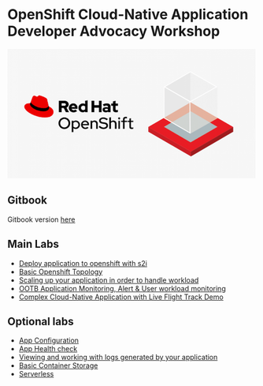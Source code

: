# OpenShift Cloud-Native Application Developer Advocacy Workshop

![](images/workshop.png)

## Gitbook

Gitbook version [here](https://rhthsa.github.io/openshift-workshop/)

## Main Labs
- [Deploy application to openshift with s2i](deploywiths2i.md)
- [Basic Openshift Topology](openshifttopology.md)
- [Scaling up your application in order to handle workload](scale.md)
- [OOTB Application Monitoring, Alert & User workload monitoring](monitor.md)
- [Complex Cloud-Native Application with Live Flight Track Demo](liveflight.md)

## Optional labs
- [App Configuration](evconfigsecret.md)
- [App Health check](apphealth.md)
- [Viewing and working with logs generated by your application](logging.md)
- [Basic Container Storage](storage.md)
- [Serverless](serverless.md)





